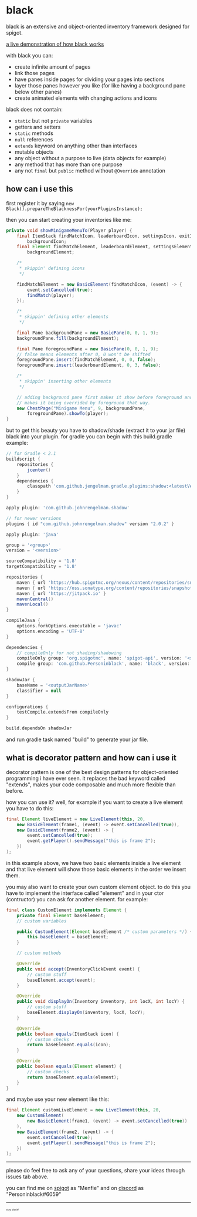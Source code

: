 # black

black is an extensive and object-oriented inventory framework designed for spigot.

[a live demonstration of how black works](https://my.mixtape.moe/vemebo.webm)

with black you can:

- create infinite amount of pages
- link those pages
- have panes inside pages for dividing your pages into sections
- layer those panes however you like (for like having a background pane below other panes)
- create animated elements with changing actions and icons

black does not contain:

- `static` but not `private` variables
- getters and setters
- `static` methods
- `null` references
- `extends` keyword on anything other than interfaces
- mutable objects
- any object without a purpose to live (data objects for example)
- any method that has more than one purpose
- any not `final` but `public` method without `@Override` annotation

## how can i use this

first register it by saying
`new Black().prepareTheBlacknessFor(yourPluginsInstance);`

then you can start creating your inventories like me:

```java
private void showMinigameMenuTo(Player player) {
    final ItemStack findMatchIcon, leaderboardIcon, settingsIcon, exitIcon,
        backgroundIcon;
    final Element findMatchElement, leaderboardElement, settingsElement, exitElement,
        backgroundElement;

    /*
     * skippin' defining icons
     */

    findMatchElement = new BasicElement(findMatchIcon, (event) -> {
        event.setCancelled(true);
        findMatch(player);
    });

    /*
     * skippin' defining other elements
     */

    final Pane backgroundPane = new BasicPane(0, 0, 1, 9);
    backgroundPane.fill(backgroundElement);

    final Pane foregroundPane = new BasicPane(0, 0, 1, 9);
    // false means elements after 0, 0 won't be shifted
    foregroundPane.insert(findMatchElement, 0, 0, false);
    foregroundPane.insert(leaderboardElement, 0, 3, false);

    /*
     * skippin' inserting other elements
     */

    // adding background pane first makes it show before foreground and
    // makes it being overrided by foreground that way.
    new ChestPage("Minigame Menu", 9, backgroundPane,
        foregroundPane).showTo(player);
}
```

but to get this beauty you have to shadow/shade (extract it to your jar file) black into your plugin.
for gradle you can begin with this build.gradle example:

```groovy
// for Gradle < 2.1
buildscript {
    repositories {
        jcenter()
    }
    dependencies {
        classpath 'com.github.jengelman.gradle.plugins:shadow:<latestVersionNumber>'
    }
}

apply plugin: 'com.github.johnrengelman.shadow'

// for newer versions
plugins { id "com.github.johnrengelman.shadow" version "2.0.2" }

apply plugin: 'java'

group = '<group>'
version = '<version>'

sourceCompatibility = '1.8'
targetCompatibility = '1.8'

repositories {
    maven { url 'https://hub.spigotmc.org/nexus/content/repositories/snapshots/' }
    maven { url 'https://oss.sonatype.org/content/repositories/snapshots/' }
    maven { url 'https://jitpack.io' }
    mavenCentral()
    mavenLocal()
}

compileJava {
    options.forkOptions.executable = 'javac'
    options.encoding = 'UTF-8'
}

dependencies {
    // compileOnly for not shading/shadowing
    compileOnly group: 'org.spigotmc', name: 'spigot-api', version: '<spigotVersion>'
    compile group: 'com.github.Personinblack', name: 'black', version: '<latestReleaseTag> (1.0.5 at the moment)'
}

shadowJar {
    baseName = '<outputJarName>'
    classifier = null
}

configurations {
    testCompile.extendsFrom compileOnly
}

build.dependsOn shadowJar

```

and run gradle task named "build" to generate your jar file.

## what is decorator pattern and how can i use it

decorator pattern is one of the best design patterns for object-oriented
programming i have ever seen. it replaces the bad keyword called "extends", makes
your code composable and much more flexible than before.

how you can use it? well, for example if you want to create a live element you have
to do this:

```java
final Element liveElement = new LiveElement(this, 20,
    new BasicElement(frame1, (event) -> event.setCancelled(true)),
    new BasicElement(frame2, (event) -> {
        event.setCancelled(true);
        event.getPlayer().sendMessage("this is frame 2");
    })
);
```

in this example above, we have two basic elements inside a live element and that live element will
show those basic elements in the order we insert them.

you may also want to create your own custom element object. to do this you have to
implement the interface called "element" and in your ctor (contructor)
you can ask for another element. for example:

```java
final class CustomElement implements Element {
    private final Element baseElement;
    // custom variables

    public CustomElement(Element baseElement /* custom parameters */) {
        this.baseElement = baseElement;
    }

    // custom methods

    @Override
    public void accept(InventoryClickEvent event) {
        // custom stuff
        baseElement.accept(event);
    }

    @Override
    public void displayOn(Inventory inventory, int locX, int locY) {
        // custom stuff
        baseElement.displayOn(inventory, locX, locY);
    }

    @Override
    public boolean equals(ItemStack icon) {
        // custom checks
        return baseElement.equals(icon);
    }

    @Override
    public boolean equals(Element element) {
        // custom checks
        return baseElement.equals(element);
    }
}
```

and maybe use your new element like this:

```java
final Element customLiveElement = new LiveElement(this, 20,
    new CustomElement(
        new BasicElement(frame1, (event) -> event.setCancelled(true))
    ),
    new BasicElement(frame2, (event) -> {
        event.setCancelled(true);
        event.getPlayer().sendMessage("this is frame 2");
    })
);
```

----------

please do feel free to ask any of your questions, share your ideas through issues tab above.

you can find me on [spigot](https://spigotmc.org/) as "Menfie" and on [discord](https://discordapp.com/)
as "Personinblack#6059"

----------

<sub><sub><sub><sup>stay black!
